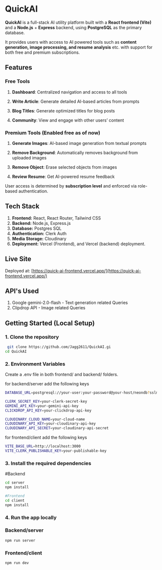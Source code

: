 # QuickAI

**QuickAI** is a full-stack AI utility platform built with a **React frontend (Vite)** and a **Node.js** + **Express** backend, using **PostgreSQL** as the primary database.

It provides users with access to AI powered tools such as **content generation, image processing, and resume analysis** etc. with support for both free and premium subscriptions.

## Features

### Free Tools

1. **Dashboard**: Centralized navigation and access to all tools

2. **Write Article**: Generate detailed AI-based articles from prompts

3. **Blog Titles**: Generate optimized titles for blog posts

4. **Community**: View and engage with other users’ content

### Premium Tools (Enabled free as of now)

1. **Generate Images**: AI-based image generation from textual prompts

2. **Remove Background**: Automatically removes background from uploaded images

3. **Remove Object**: Erase selected objects from images

4. **Review Resume**: Get AI-powered resume feedback
   

User access is determined by **subscription level** and enforced via role-based authentication.

## Tech Stack

1. **Frontend:** React, React Router, Tailwind CSS
2. **Backend:** Node.js, Express.js
3. **Database:** Postgres SQL
4. **Authentication:** Clerk Auth
5. **Media Storage:** Cloudinary
6. **Deployment:** Vercel (Frontend), and Vercel (backend) deployment.


## Live Site

Deployed at: [https://quick-ai-frontend.vercel.app/](https://quick-ai-frontend.vercel.app/)

## API's Used
1. Google gemini-2.0-flash - Text generation related Queries
2. Clipdrop API - Image related Queries

## Getting Started (Local Setup)

### 1. Clone the repository

```bash
 git clone https://github.com/Jagg2611/QuickAI.gi
cd QuickAI

```
### 2. Environment Variables
Create a .env file in both frontend/ and backend/ folders.

for backend/server add the following keys
```bash
DATABASE_URL=postgresql://your-user:your-password@your-host/neondb?sslmode=require&channel_binding=require

CLERK_SECRET_KEY=your-clerk-secret-key
GEMINI_API_KEY=your-gemini-api-key
CLICKDROP_API_KEY=your-clickdrop-api-key

CLOUDINARY_CLOUD_NAME=your-cloud-name
CLOUDINARY_API_KEY=your-cloudinary-api-key
CLOUDINARY_API_SECRET=your-cloudinary-api-secret

```

for frontend/client add the following keys
```bash
VITE_BASE_URL=http://localhost:3000
VITE_CLERK_PUBLISHABLE_KEY=your-publishable-key
```


### 3. Install the required dependencies

#Backend
```bash
cd server
npm install
```

```bash
#Frontend
cd client 
npm install
```


### 4. Run the app locally

### Backend/server
```bash
npm run server
```

### Frontend/client
```bash
npm run dev
```


